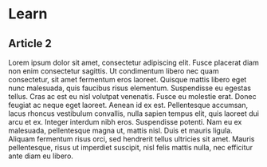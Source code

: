 # Learn

## Article 2

Lorem ipsum dolor sit amet, consectetur adipiscing elit. Fusce placerat diam non enim consectetur sagittis. Ut condimentum libero nec quam consectetur, sit amet fermentum eros laoreet. Quisque mattis libero eget nunc malesuada, quis faucibus risus elementum. Suspendisse eu egestas tellus. Cras ac est eu nisl volutpat venenatis. Fusce eu molestie erat. Donec feugiat ac neque eget laoreet. Aenean id ex est. Pellentesque accumsan, lacus rhoncus vestibulum convallis, nulla sapien tempus elit, quis laoreet dui arcu et ex. Integer interdum nibh eros. Suspendisse potenti. Nam eu ex malesuada, pellentesque magna ut, mattis nisl. Duis et mauris ligula. Aliquam fermentum risus orci, sed hendrerit tellus ultricies sit amet. Mauris pellentesque, risus ut imperdiet suscipit, nisl felis mattis nulla, nec efficitur ante diam eu libero.